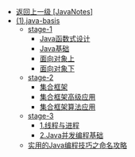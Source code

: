 - [返回上一级 [JavaNotes]](JavaNotes/)
- [(1).java-basis](JavaNotes/(1).java-basis/)
  - [stage-1](JavaNotes/(1).java-basis/stage-1/)
    - [Java函数式设计](JavaNotes/(1).java-basis/stage-1/Java函数式设计.md)
    - [Java基础](JavaNotes/(1).java-basis/stage-1/Java基础.md)
    - [面向对象上](JavaNotes/(1).java-basis/stage-1/面向对象上.md)
    - [面向对象下](JavaNotes/(1).java-basis/stage-1/面向对象下.md)
  - [stage-2](JavaNotes/(1).java-basis/stage-2/)
    - [集合框架](JavaNotes/(1).java-basis/stage-2/集合框架.md)
    - [集合框架高级应用](JavaNotes/(1).java-basis/stage-2/集合框架高级应用.md)
    - [集合框架算法应用](JavaNotes/(1).java-basis/stage-2/集合框架算法应用.md)
  - [stage-3](JavaNotes/(1).java-basis/stage-3/)
    - [1.线程与进程](JavaNotes/(1).java-basis/stage-3/1.线程与进程.md)
    - [2.Java并发编程基础](JavaNotes/(1).java-basis/stage-3/2.Java并发编程基础.md)
  - [实用的Java编程技巧之命名攻略](JavaNotes/(1).java-basis/实用的Java编程技巧之命名攻略.md)
